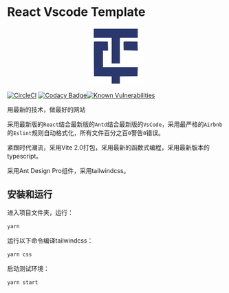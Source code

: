 # React Vscode Template

<p align="center">
  <img src="src/logo.png" alt="logo" />
</p>

[![CircleCI](https://circleci.com/gh/fengerzh/react-vscode-template.svg?style=svg)](https://circleci.com/gh/fengerzh/react-vscode-template) [![Codacy Badge](https://app.codacy.com/project/badge/Grade/51b6e97af415445b9c68abc5719051f3)](https://www.codacy.com/gh/fengerzh/react-vscode-template/dashboard?utm_source=github.com&amp;utm_medium=referral&amp;utm_content=fengerzh/react-vscode-template&amp;utm_campaign=Badge_Grade)[![Known Vulnerabilities](https://snyk.io/test/github/fengerzh/react-vscode-template/badge.svg)](https://snyk.io/test/github/fengerzh/react-vscode-template)

用最新的技术，做最好的网站

采用最新版的`React`结合最新版的`Antd`结合最新版的`VsCode`，采用最严格的`Airbnb`的`Eslint`规则自动格式化，所有文件百分之百`0`警告`0`错误。

紧跟时代潮流，采用Vite 2.0打包，采用最新的函数式编程，采用最新版本的typescript。

采用Ant Design Pro组件，采用tailwindcss。

## 安装和运行

进入项目文件夹，运行：

```sh
yarn
```

运行以下命令编译tailwindcss：

```sh
yarn css
```

启动测试环境：

```sh
yarn start
```
